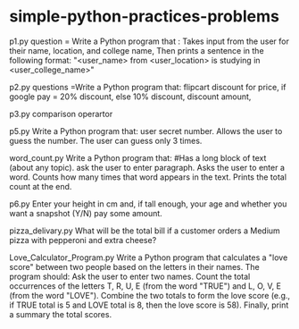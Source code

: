 #  simple-python-practices-problems

p1.py question =
Write a Python program that : 
Takes input from the user for their name, location, and college name,
Then prints a sentence in the following format:  "<user_name> from <user_location> is studying in <user_college_name>"

p2.py questions =Write a Python program that:
flipcart discount for price,
if google pay = 20% discount,
else 10% discount,
discount amount,

p3.py  comparison operartor

p5.py  Write a Python program that: user secret number. Allows the user to guess the number. The user can guess only 3 times. 

word_count.py
 Write a Python program that:
#Has a long block of text (about any topic).
ask the user to enter paragraph.
Asks the user to enter a word.
Counts how many times that word appears in the text.
Prints the total count at the end.

p6.py Enter your height in cm and, if tall enough, your age and whether you want a snapshot (Y/N) pay some amount. 

pizza_delivary.py What will be the total bill if a customer orders a Medium pizza with pepperoni and extra cheese?

Love_Calculator_Program.py
Write a Python program that calculates a "love score" between two people based on the letters in their names. 
The program should:
Ask the user to enter two names.
Count the total occurrences of the letters T, R, U, E (from the word "TRUE") and L, O, V, E (from the word "LOVE").
Combine the two totals to form the love score (e.g., if TRUE total is 5 and LOVE total is 8, then the love score is 58).
Finally, print a summary the total scores.


